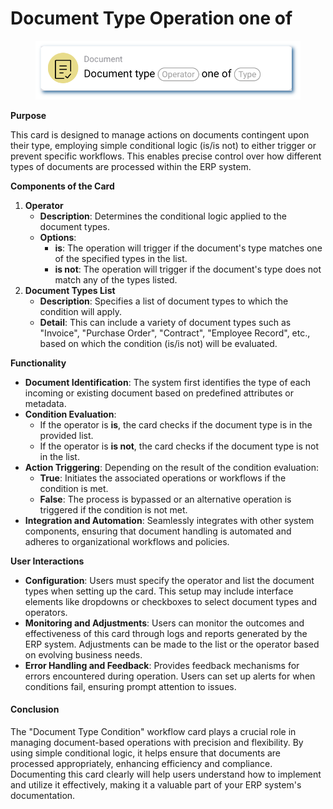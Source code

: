 # Document Type Operation one of

<figure><img src="../../../../.gitbook/assets/userlmn_14ab8ac5e693d9bbe68d178795d12a9f.png" alt=""><figcaption></figcaption></figure>

**Purpose**

This card is designed to manage actions on documents contingent upon their type, employing simple conditional logic (is/is not) to either trigger or prevent specific workflows. This enables precise control over how different types of documents are processed within the ERP system.

**Components of the Card**

1. **Operator**
   * **Description**: Determines the conditional logic applied to the document types.
   * **Options**:
     * **is**: The operation will trigger if the document's type matches one of the specified types in the list.
     * **is not**: The operation will trigger if the document's type does not match any of the types listed.
2. **Document Types List**
   * **Description**: Specifies a list of document types to which the condition will apply.
   * **Detail**: This can include a variety of document types such as "Invoice", "Purchase Order", "Contract", "Employee Record", etc., based on which the condition (is/is not) will be evaluated.

**Functionality**

* **Document Identification**: The system first identifies the type of each incoming or existing document based on predefined attributes or metadata.
* **Condition Evaluation**:
  * If the operator is **is**, the card checks if the document type is in the provided list.
  * If the operator is **is not**, the card checks if the document type is not in the list.
* **Action Triggering**: Depending on the result of the condition evaluation:
  * **True**: Initiates the associated operations or workflows if the condition is met.
  * **False**: The process is bypassed or an alternative operation is triggered if the condition is not met.
* **Integration and Automation**: Seamlessly integrates with other system components, ensuring that document handling is automated and adheres to organizational workflows and policies.

**User Interactions**

* **Configuration**: Users must specify the operator and list the document types when setting up the card. This setup may include interface elements like dropdowns or checkboxes to select document types and operators.
* **Monitoring and Adjustments**: Users can monitor the outcomes and effectiveness of this card through logs and reports generated by the ERP system. Adjustments can be made to the list or the operator based on evolving business needs.
* **Error Handling and Feedback**: Provides feedback mechanisms for errors encountered during operation. Users can set up alerts for when conditions fail, ensuring prompt attention to issues.

#### Conclusion

The "Document Type Condition" workflow card plays a crucial role in managing document-based operations with precision and flexibility. By using simple conditional logic, it helps ensure that documents are processed appropriately, enhancing efficiency and compliance. Documenting this card clearly will help users understand how to implement and utilize it effectively, making it a valuable part of your ERP system's documentation.

